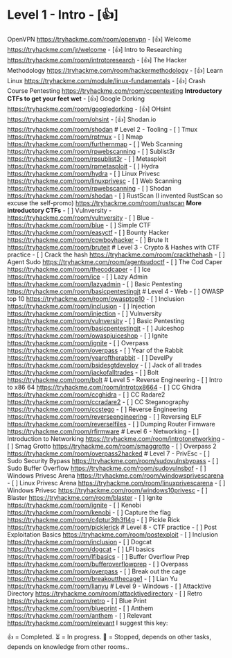 # Level 1 - Intro - [👍] 
OpenVPN https://tryhackme.com/room/openvpn - [👍] 
Welcome https://tryhackme.com/jr/welcome - [👍] 
Intro to Researching https://tryhackme.com/room/introtoresearch - [👍]
The Hacker Methodology https://tryhackme.com/room/hackermethodology - [👍] 
Learn Linux https://tryhackme.com/module/linux-fundamentals - [👍] 
Crash Course Pentesting https://tryhackme.com/room/ccpentesting **Introductory CTFs to get your feet wet** - [👍] 
Google Dorking https://tryhackme.com/room/googledorking - [👍] 
OHsint https://tryhackme.com/room/ohsint - [👍] 
Shodan.io https://tryhackme.com/room/shodan # Level 2 - Tooling - [ ] 
Tmux https://tryhackme.com/room/rptmux - [ ] 
Nmap https://tryhackme.com/room/furthernmap - [ ] 
Web Scanning https://tryhackme.com/room/rpwebscanning - [ ] 
Sublist3r https://tryhackme.com/room/rpsublist3r - [ ] 
Metasploit https://tryhackme.com/room/rpmetasploit - [ ] 
Hydra https://tryhackme.com/room/hydra - [ ] 
Linux Privesc https://tryhackme.com/room/linuxprivesc - [ ] 
Web Scanning https://tryhackme.com/room/rpwebscanning - [ ] 
Shodan https://tryhackme.com/room/shodan - [ ] 
RustScan (I invented RustScan so excuse the self-promo) https://tryhackme.com/room/rustscan **More introductory CTFs** - [ ] 
Vulnversity - https://tryhackme.com/room/vulnversity - [ ] 
Blue - https://tryhackme.com/room/blue - [ ] 
Simple CTF https://tryhackme.com/room/easyctf - [ ] 
Bounty Hacker https://tryhackme.com/room/cowboyhacker - [ ] 
Brute It https://tryhackme.com/room/bruteit # Level 3 - Crypto & Hashes with CTF practice - [ ] 
Crack the hash https://tryhackme.com/room/crackthehash - [ ] 
Agent Sudo https://tryhackme.com/room/agentsudoctf - [ ] 
The Cod Caper https://tryhackme.com/room/thecodcaper - [ ] 
Ice https://tryhackme.com/room/ice - [ ] 
Lazy Admin https://tryhackme.com/room/lazyadmin - [ ] 
Basic Pentesting https://tryhackme.com/room/basicpentestingjt # Level 4 - Web - [ ] 
OWASP top 10 https://tryhackme.com/room/owasptop10 - [ ] 
Inclusion https://tryhackme.com/room/inclusion - [ ] 
Injection https://tryhackme.com/room/injection - [ ] 
Vulnversity https://tryhackme.com/room/vulnversity - [ ] 
Basic Pentesting https://tryhackme.com/room/basicpentestingjt - [ ] 
Juiceshop https://tryhackme.com/room/owaspjuiceshop - [ ] 
Ignite https://tryhackme.com/room/ignite - [ ] 
Overpass https://tryhackme.com/room/overpass - [ ] 
Year of the Rabbit https://tryhackme.com/room/yearoftherabbit - [ ] 
DevelPy https://tryhackme.com/room/bsidesgtdevelpy - [ ] 
Jack of all trades https://tryhackme.com/room/jackofalltrades - [ ] 
Bolt https://tryhackme.com/room/bolt # Level 5 - Reverse Engineering - [ ] 
Intro to x86 64 https://tryhackme.com/room/introtox8664 - [ ] 
CC Ghidra https://tryhackme.com/room/ccghidra - [ ] 
CC Radare2 https://tryhackme.com/room/ccradare2 - [ ] 
CC Steganography https://tryhackme.com/room/ccstego - [ ] 
Reverse Engineering https://tryhackme.com/room/reverseengineering - [ ] 
Reversing ELF https://tryhackme.com/room/reverselfiles - [ ] 
Dumping Router Firmware https://tryhackme.com/room/rfirmware # Level 6 - Networking - [ ] 
Introduction to Networking https://tryhackme.com/room/introtonetworking - [ ] 
Smag Grotto https://tryhackme.com/room/smaggrotto - [ ] 
Overpass 2 https://tryhackme.com/room/overpass2hacked # Level 7 - PrivEsc - [ ] 
Sudo Security Bypass https://tryhackme.com/room/sudovulnsbypass - [ ] 
Sudo Buffer Overflow https://tryhackme.com/room/sudovulnsbof - [ ]
Windows Privesc Arena https://tryhackme.com/room/windowsprivescarena - [ ] 
Linux Privesc Arena https://tryhackme.com/room/linuxprivescarena - [ ] 
Windows Privesc https://tryhackme.com/room/windows10privesc - [ ] 
Blaster https://tryhackme.com/room/blaster - [ ] 
Ignite https://tryhackme.com/room/ignite - [ ]
Kenobi https://tryhackme.com/room/kenobi - [ ]
Capture the flag https://tryhackme.com/room/c4ptur3th3fl4g - [ ] 
Pickle Rick https://tryhackme.com/room/picklerick # Level 8 - CTF practice - [ ] 
Post Exploitation Basics https://tryhackme.com/room/postexploit - [ ] 
Inclusion https://tryhackme.com/room/inclusion - [ ] 
Dogcat https://tryhackme.com/room/dogcat - [ ] 
LFI basics https://tryhackme.com/room/lfibasics - [ ] 
Buffer Overflow Prep https://tryhackme.com/room/bufferoverflowprep - [ ] 
Overpass https://tryhackme.com/room/overpass - [ ] 
Break out the cage https://tryhackme.com/room/breakoutthecage1 - [ ] 
Lian Yu https://tryhackme.com/room/lianyu # Level 9 - Windows - [ ] 
Attacktive Directory https://tryhackme.com/room/attacktivedirectory - [ ] 
Retro https://tryhackme.com/room/retro - [ ] 
Blue Print https://tryhackme.com/room/blueprint - [ ] 
Anthem https://tryhackme.com/room/anthem - [ ] 
Relevant https://tryhackme.com/room/relevant
I suggest this key:

👍 = Completed.
⏳ = In progress.
🔴 = Stopped, depends on other tasks, depends on knowledge from other rooms..
